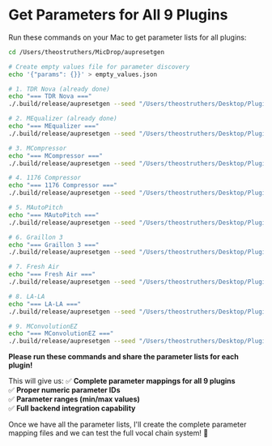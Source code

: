 # Get Parameters for All 9 Plugins

Run these commands on your Mac to get parameter lists for all plugins:

```bash
cd /Users/theostruthers/MicDrop/aupresetgen

# Create empty values file for parameter discovery
echo '{"params": {}}' > empty_values.json

# 1. TDR Nova (already done)
echo "=== TDR Nova ==="
./.build/release/aupresetgen --seed "/Users/theostruthers/Desktop/Plugin Seeds/TDRNova.aupreset" --values ./empty_values.json --preset-name "test" --out-dir "/tmp" --list-params

# 2. MEqualizer (already done)  
echo "=== MEqualizer ==="
./.build/release/aupresetgen --seed "/Users/theostruthers/Desktop/Plugin Seeds/MEqualizer.aupreset" --values ./empty_values.json --preset-name "test" --out-dir "/tmp" --list-params

# 3. MCompressor
echo "=== MCompressor ==="
./.build/release/aupresetgen --seed "/Users/theostruthers/Desktop/Plugin Seeds/MCompressor.aupreset" --values ./empty_values.json --preset-name "test" --out-dir "/tmp" --list-params

# 4. 1176 Compressor
echo "=== 1176 Compressor ==="
./.build/release/aupresetgen --seed "/Users/theostruthers/Desktop/Plugin Seeds/1176Compressor.aupreset" --values ./empty_values.json --preset-name "test" --out-dir "/tmp" --list-params

# 5. MAutoPitch
echo "=== MAutoPitch ==="
./.build/release/aupresetgen --seed "/Users/theostruthers/Desktop/Plugin Seeds/MAutoPitch.aupreset" --values ./empty_values.json --preset-name "test" --out-dir "/tmp" --list-params

# 6. Graillon 3
echo "=== Graillon 3 ==="
./.build/release/aupresetgen --seed "/Users/theostruthers/Desktop/Plugin Seeds/Graillon3.aupreset" --values ./empty_values.json --preset-name "test" --out-dir "/tmp" --list-params

# 7. Fresh Air
echo "=== Fresh Air ==="
./.build/release/aupresetgen --seed "/Users/theostruthers/Desktop/Plugin Seeds/FreshAir.aupreset" --values ./empty_values.json --preset-name "test" --out-dir "/tmp" --list-params

# 8. LA-LA
echo "=== LA-LA ==="
./.build/release/aupresetgen --seed "/Users/theostruthers/Desktop/Plugin Seeds/LALA.aupreset" --values ./empty_values.json --preset-name "test" --out-dir "/tmp" --list-params

# 9. MConvolutionEZ
echo "=== MConvolutionEZ ==="
./.build/release/aupresetgen --seed "/Users/theostruthers/Desktop/Plugin Seeds/MConvolutionEZ.aupreset" --values ./empty_values.json --preset-name "test" --out-dir "/tmp" --list-params
```

**Please run these commands and share the parameter lists for each plugin!**

This will give us:
✅ **Complete parameter mappings for all 9 plugins**  
✅ **Proper numeric parameter IDs**  
✅ **Parameter ranges (min/max values)**  
✅ **Full backend integration capability**

Once we have all the parameter lists, I'll create the complete parameter mapping files and we can test the full vocal chain system! 🎵